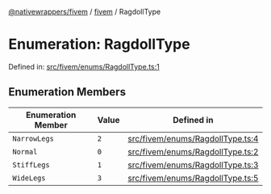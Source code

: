 [@nativewrappers/fivem](../../README.md) / [fivem](../README.md) / RagdollType

# Enumeration: RagdollType

Defined in: [src/fivem/enums/RagdollType.ts:1](https://github.com/nativewrappers/nativewrappers/blob/427b5ee59afa6efb7a0db0f5ab134f700c75b61b/src/fivem/enums/RagdollType.ts#L1)

## Enumeration Members

| Enumeration Member | Value | Defined in |
| ------ | ------ | ------ |
| <a id="narrowlegs"></a> `NarrowLegs` | `2` | [src/fivem/enums/RagdollType.ts:4](https://github.com/nativewrappers/nativewrappers/blob/427b5ee59afa6efb7a0db0f5ab134f700c75b61b/src/fivem/enums/RagdollType.ts#L4) |
| <a id="normal"></a> `Normal` | `0` | [src/fivem/enums/RagdollType.ts:2](https://github.com/nativewrappers/nativewrappers/blob/427b5ee59afa6efb7a0db0f5ab134f700c75b61b/src/fivem/enums/RagdollType.ts#L2) |
| <a id="stifflegs"></a> `StiffLegs` | `1` | [src/fivem/enums/RagdollType.ts:3](https://github.com/nativewrappers/nativewrappers/blob/427b5ee59afa6efb7a0db0f5ab134f700c75b61b/src/fivem/enums/RagdollType.ts#L3) |
| <a id="widelegs"></a> `WideLegs` | `3` | [src/fivem/enums/RagdollType.ts:5](https://github.com/nativewrappers/nativewrappers/blob/427b5ee59afa6efb7a0db0f5ab134f700c75b61b/src/fivem/enums/RagdollType.ts#L5) |
